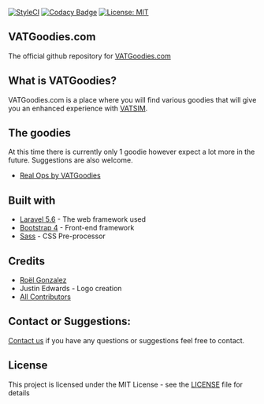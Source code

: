 [![StyleCI](https://github.styleci.io/repos/121784641/shield?branch=develop)](https://github.styleci.io/repos/121784641)
[![Codacy Badge](https://api.codacy.com/project/badge/Grade/367a3d1bf509419aa1942d51c9fcb3c0)](https://www.codacy.com/app/roelgonzalez/vatgoodies.com?utm_source=github.com&amp;utm_medium=referral&amp;utm_content=vatsimgoodies/vatgoodies.com&amp;utm_campaign=Badge_Grade)
[![License: MIT](https://img.shields.io/badge/License-MIT-green.svg)](https://opensource.org/licenses/MIT)


## VATGoodies.com

The official github repository for [VATGoodies.com](https://vatgoodies.com)

## What is VATGoodies?

VATGoodies.com is a place where you will find various goodies that will give you an enhanced experience with [VATSIM](https://vatsim.net).

## The goodies
At this time there is currently only 1 goodie however expect a lot more in the future. Suggestions are also welcome.
- [Real Ops by VATGoodies](https://github.com/vatsimgoodies/vatsim-real-ops)

## Built with
* [Laravel 5.6](https://laravel.com) - The web framework used
* [Bootstrap 4](https://getbootstrap.com/docs/4.0/) - Front-end framework
* [Sass](https://sass-lang.com/) - CSS Pre-processor

## Credits
- [Roël Gonzalez](https://github.com/roelgonzalez/)
- Justin Edwards - Logo creation
- [All Contributors](../../contributors)

## Contact or Suggestions:
[Contact us](https://rolgonzalez.typeform.com/to/CjREly) if you have any questions or suggestions feel free to contact. 

## License
This project is licensed under the MIT License - see the [LICENSE](LICENSE.md) file for details

